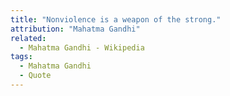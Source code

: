 ```yaml
---
title: "Nonviolence is a weapon of the strong."
attribution: "Mahatma Gandhi"
related:
  - Mahatma Gandhi - Wikipedia
tags:
  - Mahatma Gandhi
  - Quote
---
```

